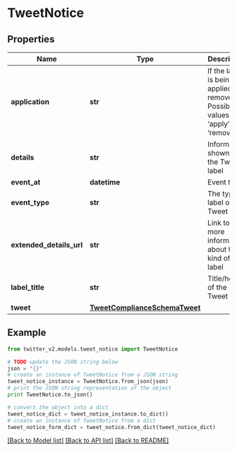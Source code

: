 # TweetNotice


## Properties
Name | Type | Description | Notes
------------ | ------------- | ------------- | -------------
**application** | **str** | If the label is being applied or removed. Possible values are ‘apply’ or ‘remove’. | 
**details** | **str** | Information shown on the Tweet label | [optional] 
**event_at** | **datetime** | Event time. | 
**event_type** | **str** | The type of label on the Tweet | 
**extended_details_url** | **str** | Link to more information about this kind of label | [optional] 
**label_title** | **str** | Title/header of the Tweet label | [optional] 
**tweet** | [**TweetComplianceSchemaTweet**](TweetComplianceSchemaTweet.md) |  | 

## Example

```python
from twitter_v2.models.tweet_notice import TweetNotice

# TODO update the JSON string below
json = "{}"
# create an instance of TweetNotice from a JSON string
tweet_notice_instance = TweetNotice.from_json(json)
# print the JSON string representation of the object
print TweetNotice.to_json()

# convert the object into a dict
tweet_notice_dict = tweet_notice_instance.to_dict()
# create an instance of TweetNotice from a dict
tweet_notice_form_dict = tweet_notice.from_dict(tweet_notice_dict)
```
[[Back to Model list]](../README.md#documentation-for-models) [[Back to API list]](../README.md#documentation-for-api-endpoints) [[Back to README]](../README.md)


